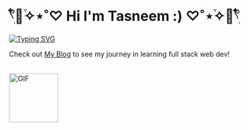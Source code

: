 



# 𓍢ִ໋🫧֒✧⋆˚♡ Hi I'm Tasneem :) ♡˚⋆֒✧🫧𓍢ִ໋


[![Typing SVG](https://readme-typing-svg.demolab.com?font=Fira+Code&duration=2000&pause=500&color=Ffc0cb&width=500&lines=I'm+an+aspiring+Software+Engineer;+I'm+a+Nature+Lover+🌿;+I+love+going+on+adventures+and+traveling;+)](https://git.io/typing-svg)

Check out [My Blog](https://sidequests.onrender.com/Blog/2024/taswakil/Readme/) to see my journey in learning full stack web dev!

<br>

<img align="center" width="100" alt="GIF" src="https://www.icegif.com/wp-content/uploads/2022/10/icegif-1419.gif" />



